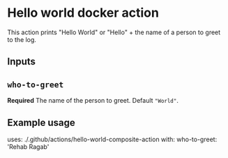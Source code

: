 # Hello world docker action

This action prints "Hello World" or "Hello" + the name of a person to greet to the log.

## Inputs

## `who-to-greet`

**Required** The name of the person to greet. Default `"World"`.

## Example usage

uses: ./.github/actions/hello-world-composite-action 
with:
  who-to-greet: 'Rehab Ragab'